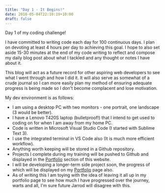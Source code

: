 ```yaml
---
title: "Day 1 - It Begins!"
date: 2018-05-04T22:10:19+10:00
draft: false
---
```

Day 1 of my coding challenge!

I have committed to writing code each day for 100 continuous days. I plan on devoting at least 4 hours per day to achieving this goal. I hope to also set aside 15-30 minutes at the end of my code writing to reflect and compose my daily blog post about what I tackled and any thought or notes I have about it. 

This blog will act as a future record for other aspiring web developers to see what I went through and how I did it. It will also serve as somewhat of a crude journal so I can more easily plan my method of ensuring adequate progress is being made so I don't become complacent and lose motivation.

My dev environment is as follows:

* I am using a desktop PC with two monitors - one portrait, one landscape (3 would be better).
* I have a Lenovo T420S laptop (bulletproof!) that I intend to get used to coding on for when I am away from my home PC.
* Code is written in Microsoft Visual Studio Code (I started with Sublime Text 3).
* I use the integrated terminal in VS Code also (It is much more efficient workflow).
* Anything worth keeping will be stored in a Github repository.
* Projects I complete during my training will be pushed to Github and displayed in the [Portfolio](/portfolio) section of this website.
* I will be developing a longer-term side project soon, the progress of which will be displayed on my [Portfolio](/portfolio) page also.
* As of writing this I am toying with the idea of leaving it all up in my portfolio page to see how much I have progressed over the journey, warts and all, I'm sure future Jarrod will disagree with this.